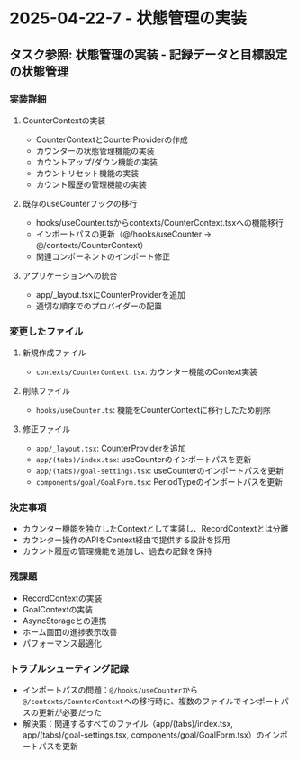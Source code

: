 # 2025-04-22-7 - 状態管理の実装

## タスク参照: 状態管理の実装 - 記録データと目標設定の状態管理

### 実装詳細
1. CounterContextの実装
   - CounterContextとCounterProviderの作成
   - カウンターの状態管理機能の実装
   - カウントアップ/ダウン機能の実装
   - カウントリセット機能の実装
   - カウント履歴の管理機能の実装

2. 既存のuseCounterフックの移行
   - hooks/useCounter.tsからcontexts/CounterContext.tsxへの機能移行
   - インポートパスの更新（@/hooks/useCounter → @/contexts/CounterContext）
   - 関連コンポーネントのインポート修正

3. アプリケーションへの統合
   - app/_layout.tsxにCounterProviderを追加
   - 適切な順序でのプロバイダーの配置

### 変更したファイル
1. 新規作成ファイル
   - `contexts/CounterContext.tsx`: カウンター機能のContext実装

2. 削除ファイル
   - `hooks/useCounter.ts`: 機能をCounterContextに移行したため削除

3. 修正ファイル
   - `app/_layout.tsx`: CounterProviderを追加
   - `app/(tabs)/index.tsx`: useCounterのインポートパスを更新
   - `app/(tabs)/goal-settings.tsx`: useCounterのインポートパスを更新
   - `components/goal/GoalForm.tsx`: PeriodTypeのインポートパスを更新

### 決定事項
- カウンター機能を独立したContextとして実装し、RecordContextとは分離
- カウンター操作のAPIをContext経由で提供する設計を採用
- カウント履歴の管理機能を追加し、過去の記録を保持

### 残課題
- RecordContextの実装
- GoalContextの実装
- AsyncStorageとの連携
- ホーム画面の進捗表示改善
- パフォーマンス最適化

### トラブルシューティング記録
- インポートパスの問題：`@/hooks/useCounter`から`@/contexts/CounterContext`への移行時に、複数のファイルでインポートパスの更新が必要だった
- 解決策：関連するすべてのファイル（app/(tabs)/index.tsx, app/(tabs)/goal-settings.tsx, components/goal/GoalForm.tsx）のインポートパスを更新
